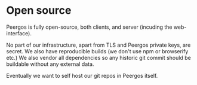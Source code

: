 # Open source

Peergos is fully open-source, both clients, and server (incuding the web-interface).

No part of our infrastructure, apart from TLS and Peergos private keys, are secret. We also have reproducible builds (we don't use npm or browserify etc.) We also vendor all dependencies so any historic git commit should be buildable without any external data.

Eventually we want to self host our git repos in Peergos itself. 